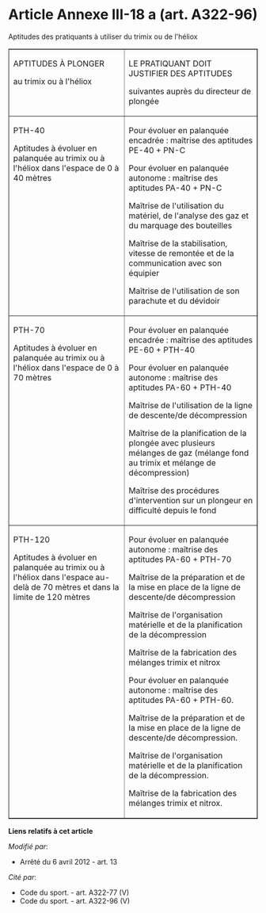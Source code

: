 # Article Annexe III-18 a (art. A322-96)

Aptitudes des pratiquants à utiliser du trimix ou de l'héliox

<table cellpadding="0" width="680" border="1">
  <tbody>
    <tr>
      <td valign="top">

APTITUDES À PLONGER

au trimix ou à l'héliox

</td>
      <td valign="top">

LE PRATIQUANT DOIT JUSTIFIER DES APTITUDES

suivantes auprès du directeur de plongée

</td>
    </tr>
    <tr>
      <td valign="top">

PTH-40

Aptitudes à évoluer en palanquée au trimix ou à l'héliox dans l'espace de 0 à 40 mètres

</td>
      <td valign="top">

Pour évoluer en palanquée encadrée : maîtrise des aptitudes PE-40 + PN-C

Pour évoluer en palanquée autonome : maîtrise des aptitudes PA-40 + PN-C

Maîtrise de l'utilisation du matériel, de l'analyse des gaz et du marquage des bouteilles

Maîtrise de la stabilisation, vitesse de remontée et de la communication avec son équipier

Maîtrise de l'utilisation de son parachute et du dévidoir

</td>
    </tr>
    <tr>
      <td valign="top">

PTH-70 

Aptitudes à évoluer en palanquée au trimix ou à l'héliox dans l'espace de 0 à 70 mètres

</td>
      <td valign="top">

Pour évoluer en palanquée encadrée : maîtrise des aptitudes PE-60 + PTH-40

Pour évoluer en palanquée autonome : maîtrise des aptitudes PA-60 + PTH-40

Maîtrise de l'utilisation de la ligne de descente/de décompression

Maîtrise de la planification de la plongée avec plusieurs mélanges de gaz (mélange fond au trimix et mélange de
décompression)

Maîtrise des procédures d'intervention sur un plongeur en difficulté depuis le fond

</td>
    </tr>
    <tr>
      <td valign="top">

PTH-120 

Aptitudes à évoluer en palanquée au trimix ou à l'héliox dans l'espace au-delà de 70 mètres et dans la limite de 120 mètres

</td>
      <td valign="top">

Pour évoluer en palanquée autonome : maîtrise des aptitudes PA-60 + PTH-70

Maîtrise de la préparation et de la mise en place de la ligne de descente/de décompression

Maîtrise de l'organisation matérielle et de la planification de la décompression

Maîtrise de la fabrication des mélanges trimix et nitrox

Pour évoluer en palanquée autonome : maîtrise des aptitudes PA-60 + PTH-60.

Maîtrise de la préparation et de la mise en place de la ligne de descente/de décompression.

Maîtrise de l'organisation matérielle et de la planification de la décompression.

Maîtrise de la fabrication des mélanges trimix et nitrox.

</td>
    </tr>
  </tbody>
</table>

**Liens relatifs à cet article**

_Modifié par_:

  - Arrêté du 6 avril 2012 - art. 13

_Cité par_:

  - Code du sport. - art. A322-77 (V)
  - Code du sport. - art. A322-96 (V)
